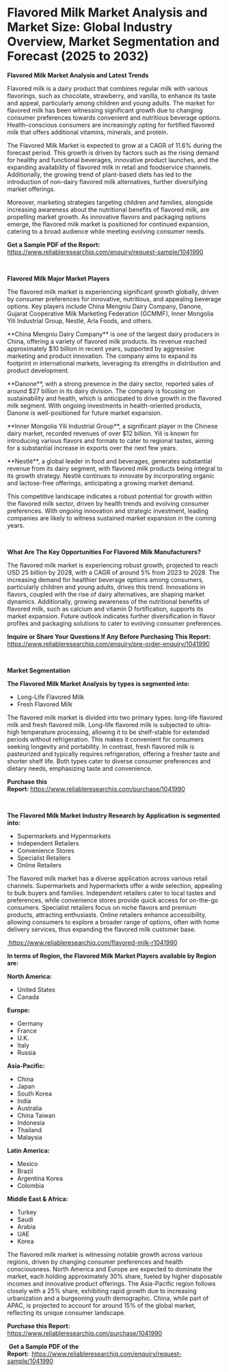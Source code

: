 <p><h1>Flavored Milk Market Analysis and Market Size: Global Industry Overview, Market Segmentation and Forecast (2025 to 2032)</h1></p><p><strong>Flavored Milk Market Analysis and Latest Trends</strong></p>
<p><p>Flavored milk is a dairy product that combines regular milk with various flavorings, such as chocolate, strawberry, and vanilla, to enhance its taste and appeal, particularly among children and young adults. The market for flavored milk has been witnessing significant growth due to changing consumer preferences towards convenient and nutritious beverage options. Health-conscious consumers are increasingly opting for fortified flavored milk that offers additional vitamins, minerals, and protein.</p><p>The Flavored Milk Market is expected to grow at a CAGR of 11.6% during the forecast period. This growth is driven by factors such as the rising demand for healthy and functional beverages, innovative product launches, and the expanding availability of flavored milk in retail and foodservice channels. Additionally, the growing trend of plant-based diets has led to the introduction of non-dairy flavored milk alternatives, further diversifying market offerings.</p><p>Moreover, marketing strategies targeting children and families, alongside increasing awareness about the nutritional benefits of flavored milk, are propelling market growth. As innovative flavors and packaging options emerge, the flavored milk market is positioned for continued expansion, catering to a broad audience while meeting evolving consumer needs.</p></p>
<p><strong>Get a Sample PDF of the Report:&nbsp;</strong> <a href="https://www.reliableresearchiq.com/enquiry/request-sample/1041990?utm_campaign=3534&utm_medium=2&utm_source=Github&utm_content=ia&utm_term=16042025&utm_id=flavored-milk">https://www.reliableresearchiq.com/enquiry/request-sample/1041990</a></p>
<p>&nbsp;</p>
<p><strong>Flavored Milk Major Market Players</strong></p>
<p><p>The flavored milk market is experiencing significant growth globally, driven by consumer preferences for innovative, nutritious, and appealing beverage options. Key players include China Mengniu Dairy Company, Danone, Gujarat Cooperative Milk Marketing Federation (GCMMF), Inner Mongolia Yili Industrial Group, Nestlé, Arla Foods, and others.</p><p>**China Mengniu Dairy Company** is one of the largest dairy producers in China, offering a variety of flavored milk products. Its revenue reached approximately $10 billion in recent years, supported by aggressive marketing and product innovation. The company aims to expand its footprint in international markets, leveraging its strengths in distribution and product development.</p><p>**Danone**, with a strong presence in the dairy sector, reported sales of around $27 billion in its dairy division. The company is focusing on sustainability and health, which is anticipated to drive growth in the flavored milk segment. With ongoing investments in health-oriented products, Danone is well-positioned for future market expansion.</p><p>**Inner Mongolia Yili Industrial Group**, a significant player in the Chinese dairy market, recorded revenues of over $12 billion. Yili is known for introducing various flavors and formats to cater to regional tastes, aiming for a substantial increase in exports over the next few years. </p><p>**Nestlé**, a global leader in food and beverages, generates substantial revenue from its dairy segment, with flavored milk products being integral to its growth strategy. Nestlé continues to innovate by incorporating organic and lactose-free offerings, anticipating a growing market demand.</p><p>This competitive landscape indicates a robust potential for growth within the flavored milk sector, driven by health trends and evolving consumer preferences. With ongoing innovation and strategic investment, leading companies are likely to witness sustained market expansion in the coming years.</p></p>
<p>&nbsp;</p>
<p><strong>What Are The Key Opportunities For Flavored Milk Manufacturers?</strong></p>
<p><p>The flavored milk market is experiencing robust growth, projected to reach USD 25 billion by 2028, with a CAGR of around 5% from 2023 to 2028. The increasing demand for healthier beverage options among consumers, particularly children and young adults, drives this trend. Innovations in flavors, coupled with the rise of dairy alternatives, are shaping market dynamics. Additionally, growing awareness of the nutritional benefits of flavored milk, such as calcium and vitamin D fortification, supports its market expansion. Future outlook indicates further diversification in flavor profiles and packaging solutions to cater to evolving consumer preferences.</p></p>
<p><strong>Inquire or Share Your Questions If Any Before Purchasing This Report:</strong> <a href="https://www.reliableresearchiq.com/enquiry/pre-order-enquiry/1041990?utm_campaign=3534&utm_medium=2&utm_source=Github&utm_content=ia&utm_term=16042025&utm_id=flavored-milk">https://www.reliableresearchiq.com/enquiry/pre-order-enquiry/1041990</a></p>
<p>&nbsp;</p>
<p><strong>Market Segmentation</strong></p>
<p><strong>The Flavored Milk Market Analysis by types is segmented into:</strong></p>
<p><ul><li>Long-Life Flavored Milk</li><li>Fresh Flavored Milk</li></ul></p>
<p><p>The flavored milk market is divided into two primary types: long-life flavored milk and fresh flavored milk. Long-life flavored milk is subjected to ultra-high temperature processing, allowing it to be shelf-stable for extended periods without refrigeration. This makes it convenient for consumers seeking longevity and portability. In contrast, fresh flavored milk is pasteurized and typically requires refrigeration, offering a fresher taste and shorter shelf life. Both types cater to diverse consumer preferences and dietary needs, emphasizing taste and convenience.</p></p>
<p><strong>Purchase this Report:&nbsp;</strong><a href="https://www.reliableresearchiq.com/purchase/1041990?utm_campaign=3534&utm_medium=2&utm_source=Github&utm_content=ia&utm_term=16042025&utm_id=flavored-milk">https://www.reliableresearchiq.com/purchase/1041990</a></p>
<p>&nbsp;</p>
<p><strong>The Flavored Milk Market Industry Research by Application is segmented into:</strong></p>
<p><ul><li>Supermarkets and Hypermarkets</li><li>Independent Retailers</li><li>Convenience Stores</li><li>Specialist Retailers</li><li>Online Retailers</li></ul></p>
<p><p>The flavored milk market has a diverse application across various retail channels. Supermarkets and hypermarkets offer a wide selection, appealing to bulk buyers and families. Independent retailers cater to local tastes and preferences, while convenience stores provide quick access for on-the-go consumers. Specialist retailers focus on niche flavors and premium products, attracting enthusiasts. Online retailers enhance accessibility, allowing consumers to explore a broader range of options, often with home delivery services, thus expanding the flavored milk customer base.</p></p>
<p><a href="https://www.reliableresearchiq.com/flavored-milk-r1041990?utm_campaign=3534&utm_medium=2&utm_source=Github&utm_content=ia&utm_term=16042025&utm_id=flavored-milk">&nbsp;https://www.reliableresearchiq.com/flavored-milk-r1041990</a></p>
<p><strong>In terms of Region, the Flavored Milk Market Players available by Region are:</strong></p>
<p>
    <p> <strong> North America: </strong>
        <ul>
            <li>United States</li>
            <li>Canada</li>
        </ul>
        </p> 
    <p> <strong> Europe: </strong>
        <ul>
            <li>Germany</li>
            <li>France</li>
            <li>U.K.</li>
            <li>Italy</li>
            <li>Russia</li>
        </ul>
        </p> 
    <p> <strong> Asia-Pacific: </strong>
        <ul>
            <li>China</li>
            <li>Japan</li>
            <li>South Korea</li>
            <li>India</li>
            <li>Australia</li>
            <li>China Taiwan</li>
            <li>Indonesia</li>
            <li>Thailand</li>
            <li>Malaysia</li>
        </ul>
        </p> 
    <p> <strong> Latin America: </strong>
        <ul>
            <li>Mexico</li>
            <li>Brazil</li>
            <li>Argentina Korea</li>
            <li>Colombia</li>
        </ul>
        </p> 
    <p> <strong> Middle East & Africa: </strong>
        <ul>
            <li>Turkey</li>
            <li>Saudi</li>
            <li>Arabia</li>
            <li>UAE</li>
            <li>Korea</li>
        </ul>
    </p>
    </p>
<p><p>The flavored milk market is witnessing notable growth across various regions, driven by changing consumer preferences and health consciousness. North America and Europe are expected to dominate the market, each holding approximately 30% share, fueled by higher disposable incomes and innovative product offerings. The Asia-Pacific region follows closely with a 25% share, exhibiting rapid growth due to increasing urbanization and a burgeoning youth demographic. China, while part of APAC, is projected to account for around 15% of the global market, reflecting its unique consumer landscape.</p></p>
<p><strong>Purchase this Report: </strong><a href="https://www.reliableresearchiq.com/purchase/1041990?utm_campaign=3534&utm_medium=2&utm_source=Github&utm_content=ia&utm_term=16042025&utm_id=flavored-milk">https://www.reliableresearchiq.com/purchase/1041990</a></p>
<p>&nbsp;<strong>Get a Sample PDF of the Report:&nbsp;&nbsp;</strong><a href="https://www.reliableresearchiq.com/enquiry/request-sample/1041990?utm_campaign=3534&utm_medium=2&utm_source=Github&utm_content=ia&utm_term=16042025&utm_id=flavored-milk">https://www.reliableresearchiq.com/enquiry/request-sample/1041990</a></p>
<p><strong></strong></p>
<p><p></p><p></p><p></p></p>